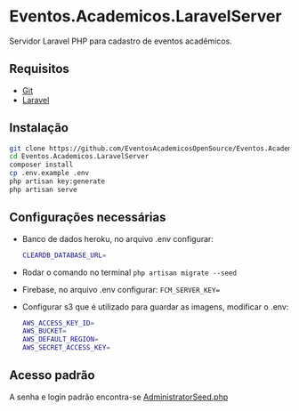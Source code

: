 # Eventos.Academicos.LaravelServer

Servidor Laravel PHP para cadastro de eventos acadêmicos.


## Requisitos

- [Git](http://git-scm.com/book/en/v2/Getting-Started-Installing-Git)
- [Laravel](https://laravel.com/docs/5.7/installation#server-requirements)

## Instalação

```sh
git clone https://github.com/EventosAcademicosOpenSource/Eventos.Academicos.LaravelServer.git
cd Eventos.Academicos.LaravelServer
composer install
cp .env.example .env
php artisan key:generate
php artisan serve
```

## Configurações necessárias

- Banco de dados heroku, no arquivo .env configurar:

  ```sh
  CLEARDB_DATABASE_URL=
  ```

- Rodar o comando no terminal
  `php artisan migrate --seed`

- Firebase, no arquivo .env configurar:
  `FCM_SERVER_KEY=`

- Configurar s3 que é utilizado para guardar as imagens, modificar o .env:

  ```sh
  AWS_ACCESS_KEY_ID=
  AWS_BUCKET=
  AWS_DEFAULT_REGION=
  AWS_SECRET_ACCESS_KEY=
  ```

## Acesso padrão

A senha e login padrão encontra-se [AdministratorSeed.php](https://github.com/EventosAcademicosOpenSource/Eventos.Academicos.LaravelServer/blob/ed7147a332d1fe665327539addc4c67635371d5e/database/seeds/AdministratorSeed.php#L1)
